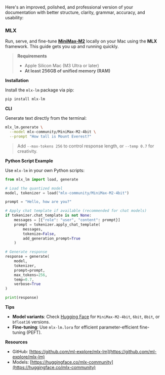 Here's an improved, polished, and professional version of your documentation with better structure, clarity, grammar, accuracy, and usability:


### MLX

Run, serve, and fine-tune [**MiniMax-M2**](https://huggingface.co/MiniMaxAI/MiniMax-M2) locally on your Mac using the **MLX** framework. This guide gets you up and running quickly.

> **Requirements**  
> - Apple Silicon Mac (M3 Ultra or later)  
> - **At least 256GB of unified memory (RAM)**  


**Installation**

Install the `mlx-lm` package via pip:

```bash
pip install mlx-lm
```

**CLI**

Generate text directly from the terminal:

```bash
mlx_lm.generate \
  --model mlx-community/MiniMax-M2-4bit \
  --prompt "How tall is Mount Everest?"
```

> Add `--max-tokens 256` to control response length, or `--temp 0.7` for creativity.

**Python Script Example**

Use `mlx-lm` in your own Python scripts:

```python
from mlx_lm import load, generate

# Load the quantized model
model, tokenizer = load("mlx-community/MiniMax-M2-4bit")

prompt = "Hello, how are you?"

# Apply chat template if available (recommended for chat models)
if tokenizer.chat_template is not None:
    messages = [{"role": "user", "content": prompt}]
    prompt = tokenizer.apply_chat_template(
        messages,
        tokenize=False,
        add_generation_prompt=True
    )

# Generate response
response = generate(
    model,
    tokenizer,
    prompt=prompt,
    max_tokens=256,
    temp=0.7,
    verbose=True
)

print(response)
```

**Tips**
- **Model variants**: Check [Hugging Face](https://huggingface.co/collections/mlx-community/minimax-m2) for `MiniMax-M2-4bit`, `6bit`, `8bit`, or `bfloat16` versions.
- **Fine-tuning**: Use `mlx-lm.lora` for efficient parameter-efficient fine-tuning (PEFT).

**Resources**  
- GitHub: [https://github.com/ml-explore/mlx-lm](https://github.com/ml-explore/mlx-lm)  
- Models: [https://huggingface.co/mlx-community](https://huggingface.co/mlx-community)